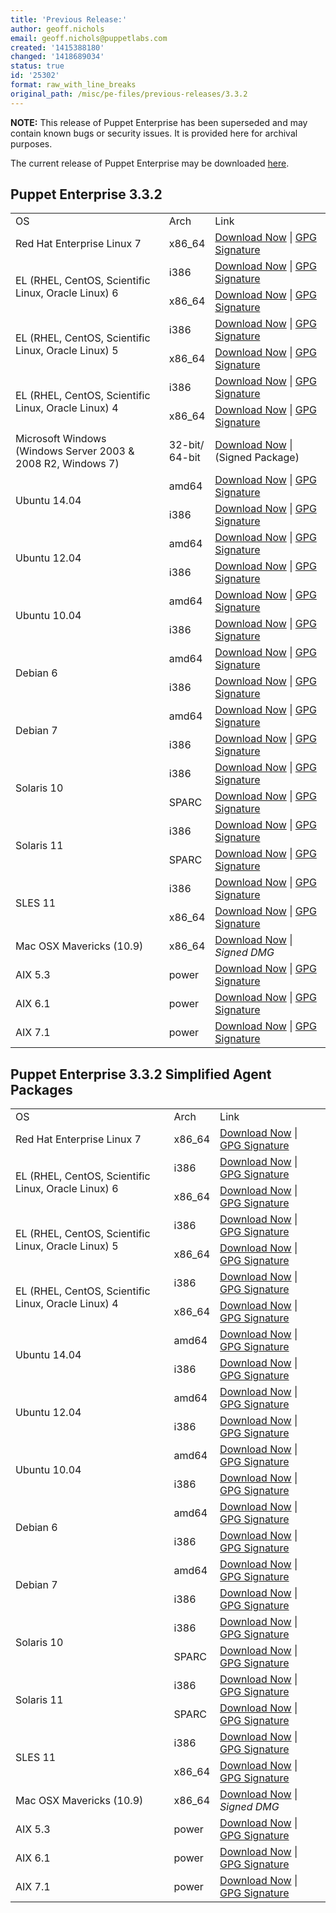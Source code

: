 ```yaml
---
title: 'Previous Release:'
author: geoff.nichols
email: geoff.nichols@puppetlabs.com
created: '1415388180'
changed: '1418689034'
status: true
id: '25302'
format: raw_with_line_breaks
original_path: /misc/pe-files/previous-releases/3.3.2
---
```

<p><b>NOTE:</b> This release of Puppet Enterprise has been superseded and may contain known bugs or security issues. It is provided here for archival purposes.
</p><p>The current release of Puppet Enterprise may be downloaded <a href="/misc/pe-files/">here</a>.

</p><h2 id="pe_332">Puppet Enterprise 3.3.2</h2>
<table>
<tbody>
<tr>
<td>OS</td>
<td>Arch</td>
<td>Link</td>
</tr>

<tr>
<td>Red Hat Enterprise Linux 7</td>
<td>x86_64</td>
<td><a href="http://pm.puppetlabs.com/puppet-enterprise/3.3.2/puppet-enterprise-3.3.2-el-7-x86_64.tar.gz">Download Now</a> | <a href="https://pm.puppetlabs.com/puppet-enterprise/3.3.2/puppet-enterprise-3.3.2-el-7-x86_64.tar.gz.asc">GPG Signature</a></td>
</tr>


<tr>
<td rowspan="2">EL (RHEL, CentOS, Scientific Linux, Oracle Linux) 6</td>
<td>i386</td>
<td><a href="http://pm.puppetlabs.com/puppet-enterprise/3.3.2/puppet-enterprise-3.3.2-el-6-i386.tar.gz">Download Now</a> | <a href="http://pm.puppetlabs.com/puppet-enterprise/3.3.2/puppet-enterprise-3.3.2-el-6-i386.tar.gz.asc">GPG Signature</a></td>
</tr>
<tr>
<td>x86_64</td>
<td><a href="http://pm.puppetlabs.com/puppet-enterprise/3.3.2/puppet-enterprise-3.3.2-el-6-x86_64.tar.gz">Download Now</a> | <a href="http://pm.puppetlabs.com/puppet-enterprise/3.3.2/puppet-enterprise-3.3.2-el-6-x86_64.tar.gz.asc">GPG Signature</a></td>
</tr>

<tr>
<td rowspan="2">EL (RHEL, CentOS, Scientific Linux, Oracle Linux) 5</td>
<td>i386</td>
<td><a href="http://pm.puppetlabs.com/puppet-enterprise/3.3.2/puppet-enterprise-3.3.2-el-5-i386.tar.gz">Download Now</a> | <a href="http://pm.puppetlabs.com/puppet-enterprise/3.3.2/puppet-enterprise-3.3.2-el-5-i386.tar.gz.asc">GPG Signature</a></td>
</tr>
<tr>
<td>x86_64</td>
<td><a href="http://pm.puppetlabs.com/puppet-enterprise/3.3.2/puppet-enterprise-3.3.2-el-5-x86_64.tar.gz">Download Now</a> | <a href="http://pm.puppetlabs.com/puppet-enterprise/3.3.2/puppet-enterprise-3.3.2-el-5-x86_64.tar.gz.asc">GPG Signature</a></td>
</tr>

<tr>
<td rowspan="2">EL (RHEL, CentOS, Scientific Linux, Oracle Linux) 4</td>
<td>i386</td>
<td><a href="http://pm.puppetlabs.com/puppet-enterprise/3.3.2/puppet-enterprise-3.3.2-el-4-i386.tar.gz">Download Now</a> | <a href="http://pm.puppetlabs.com/puppet-enterprise/3.3.2/puppet-enterprise-3.3.2-el-4-i386.tar.gz.asc">GPG Signature</a></td>
</tr>
<tr>
<td>x86_64</td>
<td><a href="http://pm.puppetlabs.com/puppet-enterprise/3.3.2/puppet-enterprise-3.3.2-el-4-x86_64.tar.gz">Download Now</a> | <a href="http://pm.puppetlabs.com/puppet-enterprise/3.3.2/puppet-enterprise-3.3.2-el-4-x86_64.tar.gz.asc">GPG Signature</a></td>
</tr>
<tr>
<td>Microsoft Windows<br>(Windows Server 2003 &amp; 2008 R2, Windows 7)</td>
<td>32-bit/<br>64-bit</td>
<td><a href="http://pm.puppetlabs.com/puppet-enterprise/3.3.2/puppet-enterprise-3.3.2.msi">Download Now</a> | (Signed Package)</td>
</tr>



<tr>
<td rowspan="2">Ubuntu 14.04</td>
<td>amd64</td>
<td><a href="http://pm.puppetlabs.com/puppet-enterprise/3.3.2/puppet-enterprise-3.3.2-ubuntu-14.04-amd64.tar.gz">Download Now</a> | <a href="http://pm.puppetlabs.com/puppet-enterprise/3.3.2/puppet-enterprise-3.3.2-ubuntu-14.04-amd64.tar.gz.asc">GPG Signature</a></td>
</tr>
<tr>
<td>i386</td>
<td><a href="http://pm.puppetlabs.com/puppet-enterprise/3.3.2/puppet-enterprise-3.3.2-ubuntu-14.04-i386.tar.gz">Download Now</a> | <a href="http://pm.puppetlabs.com/puppet-enterprise/3.3.2/puppet-enterprise-3.3.2-ubuntu-14.04-i386.tar.gz.asc">GPG Signature</a></td>
</tr>
<tr>
<td rowspan="2">Ubuntu 12.04</td>
<td>amd64</td>
<td><a href="http://pm.puppetlabs.com/puppet-enterprise/3.3.2/puppet-enterprise-3.3.2-ubuntu-12.04-amd64.tar.gz">Download Now</a> | <a href="http://pm.puppetlabs.com/puppet-enterprise/3.3.2/puppet-enterprise-3.3.2-ubuntu-12.04-amd64.tar.gz.asc">GPG Signature</a></td>
</tr>
<tr>
<td>i386</td>
<td><a href="http://pm.puppetlabs.com/puppet-enterprise/3.3.2/puppet-enterprise-3.3.2-ubuntu-12.04-i386.tar.gz">Download Now</a> | <a href="http://pm.puppetlabs.com/puppet-enterprise/3.3.2/puppet-enterprise-3.3.2-ubuntu-12.04-i386.tar.gz.asc">GPG Signature</a></td>
</tr>


<tr>
<td rowspan="2">Ubuntu 10.04</td>
<td>amd64</td>
<td><a href="http://pm.puppetlabs.com/puppet-enterprise/3.3.2/puppet-enterprise-3.3.2-ubuntu-10.04-amd64.tar.gz">Download Now</a> | <a href="http://pm.puppetlabs.com/puppet-enterprise/3.3.2/puppet-enterprise-3.3.2-ubuntu-10.04-amd64.tar.gz.asc">GPG Signature</a></td>
</tr>
<tr>
<td>i386</td>
<td><a href="http://pm.puppetlabs.com/puppet-enterprise/3.3.2/puppet-enterprise-3.3.2-ubuntu-10.04-i386.tar.gz">Download Now</a> | <a href="http://pm.puppetlabs.com/puppet-enterprise/3.3.2/puppet-enterprise-3.3.2-ubuntu-10.04-i386.tar.gz.asc">GPG Signature</a></td>
</tr>


<tr>
<td rowspan="2">Debian 6</td>
<td>amd64</td>
<td><a href="http://pm.puppetlabs.com/puppet-enterprise/3.3.2/puppet-enterprise-3.3.2-debian-6-amd64.tar.gz">Download Now</a> | <a href="http://pm.puppetlabs.com/puppet-enterprise/3.3.2/puppet-enterprise-3.3.2-debian-6-amd64.tar.gz.asc">GPG Signature</a></td>
</tr>
<tr>
<td>i386</td>
<td><a href="http://pm.puppetlabs.com/puppet-enterprise/3.3.2/puppet-enterprise-3.3.2-debian-6-i386.tar.gz">Download Now</a> | <a href="http://pm.puppetlabs.com/puppet-enterprise/3.3.2/puppet-enterprise-3.3.2-debian-6-i386.tar.gz.asc">GPG Signature</a></td>
</tr>
<tr>
<td rowspan="2">Debian 7</td>
<td>amd64</td>
<td><a href="http://pm.puppetlabs.com/puppet-enterprise/3.3.2/puppet-enterprise-3.3.2-debian-7-amd64.tar.gz">Download Now</a> | <a href="http://pm.puppetlabs.com/puppet-enterprise/3.3.2/puppet-enterprise-3.3.2-debian-7-amd64.tar.gz.asc">GPG Signature</a></td>
</tr>
<tr>
<td>i386</td>
<td><a href="http://pm.puppetlabs.com/puppet-enterprise/3.3.2/puppet-enterprise-3.3.2-debian-7-i386.tar.gz">Download Now</a> | <a href="http://pm.puppetlabs.com/puppet-enterprise/3.3.2/puppet-enterprise-3.3.2-debian-7-i386.tar.gz.asc">GPG Signature</a></td>
</tr>

<tr>
<td rowspan="2">Solaris 10</td>
<td>i386</td>
<td><a href="http://pm.puppetlabs.com/puppet-enterprise/3.3.2/puppet-enterprise-3.3.2-solaris-10-i386.tar.gz">Download Now</a> | <a href="http://pm.puppetlabs.com/puppet-enterprise/3.3.2/puppet-enterprise-3.3.2-solaris-10-i386.tar.gz.asc">GPG Signature</a></td>
</tr>
<tr>
<td>SPARC</td>
<td><a href="http://pm.puppetlabs.com/puppet-enterprise/3.3.2/puppet-enterprise-3.3.2-solaris-10-sparc.tar.gz">Download Now</a> | <a href="http://pm.puppetlabs.com/puppet-enterprise/3.3.2/puppet-enterprise-3.3.2-solaris-10-sparc.tar.gz.asc">GPG Signature</a></td>
</tr>
<tr>
<td rowspan="2">Solaris 11</td>
<td>i386</td>
<td><a href="http://pm.puppetlabs.com/puppet-enterprise/3.3.2/puppet-enterprise-3.3.2-solaris-11-i386.tar.gz">Download Now</a> | <a href="http://pm.puppetlabs.com/puppet-enterprise/3.3.2/puppet-enterprise-3.3.2-solaris-11-i386.tar.gz.asc">GPG Signature</a></td>
</tr>
<tr>
<td>SPARC</td>
<td><a href="http://pm.puppetlabs.com/puppet-enterprise/3.3.2/puppet-enterprise-3.3.2-solaris-11-sparc.tar.gz">Download Now</a> | <a href="http://pm.puppetlabs.com/puppet-enterprise/3.3.2/puppet-enterprise-3.3.2-solaris-11-sparc.tar.gz.asc">GPG Signature</a></td>
</tr>
<tr>
<td rowspan="2">SLES 11</td>
<td>i386</td>
<td><a href="http://pm.puppetlabs.com/puppet-enterprise/3.3.2/puppet-enterprise-3.3.2-sles-11-i386.tar.gz">Download Now</a> | <a href="http://pm.puppetlabs.com/puppet-enterprise/3.3.2/puppet-enterprise-3.3.2-sles-11-i386.tar.gz.asc">GPG Signature</a></td>
</tr>
<tr>
<td>x86_64</td>
<td><a href="http://pm.puppetlabs.com/puppet-enterprise/3.3.2/puppet-enterprise-3.3.2-sles-11-x86_64.tar.gz">Download Now</a> | <a href="http://pm.puppetlabs.com/puppet-enterprise/3.3.2/puppet-enterprise-3.3.2-sles-11-x86_64.tar.gz.asc">GPG Signature</a></td>
</tr>
<tr>
<td>Mac OSX Mavericks (10.9)</td>
<td>x86_64</td>
<td><a href="http://pm.puppetlabs.com/puppet-enterprise/3.3.2/puppet-enterprise-3.3.2-osx-10.9-x86_64.dmg">Download Now</a> | <em>Signed DMG<em></em></em></td>
</tr>

<tr>
<td>AIX 5.3</td>
<td>power</td>
<td><a href="http://pm.puppetlabs.com/puppet-enterprise/3.3.2/puppet-enterprise-3.3.2-aix-5.3-power.tar.gz">Download Now</a> | <a href="https://pm.puppetlabs.com/puppet-enterprise/3.3.2/puppet-enterprise-3.3.2-aix-5.3-power.tar.gz.asc">GPG Signature</a></td>
</tr>
<tr>
<td>AIX 6.1</td>
<td>power</td>
<td><a href="http://pm.puppetlabs.com/puppet-enterprise/3.3.2/puppet-enterprise-3.3.2-aix-6.1-power.tar.gz">Download Now</a> | <a href="https://pm.puppetlabs.com/puppet-enterprise/3.3.2/puppet-enterprise-3.3.2-aix-6.1-power.tar.gz.asc">GPG Signature</a></td>
</tr>
<tr>
<td>AIX 7.1</td>
<td>power</td>
<td><a href="http://pm.puppetlabs.com/puppet-enterprise/3.3.2/puppet-enterprise-3.3.2-aix-7.1-power.tar.gz">Download Now</a> | <a href="https://pm.puppetlabs.com/puppet-enterprise/3.3.2/puppet-enterprise-3.3.2-aix-7.1-power.tar.gz.asc">GPG Signature</a></td>
</tr>


</tbody>
</table>

<h2 id="pe_a_323">Puppet Enterprise 3.3.2 Simplified Agent Packages</h2>
<table>
<tbody>
<tr>
<td>OS</td>
<td>Arch</td>
<td>Link</td>
</tr>


<tr>
<td>Red Hat Enterprise Linux 7</td>
<td>x86_64</td>
<td><a href="http://pm.puppetlabs.com/puppet-enterprise/3.3.2/puppet-enterprise-3.3.2-el-7-x86_64-agent.tar.gz">Download Now</a> | <a href="https://pm.puppetlabs.com/puppet-enterprise/3.3.2/puppet-enterprise-3.3.2-el-7-x86_64-agent.tar.gz.asc">GPG Signature</a></td>
</tr>



<tr>
<td rowspan="2">EL (RHEL, CentOS, Scientific Linux, Oracle Linux) 6</td>
<td>i386</td>
<td><a href="http://pm.puppetlabs.com/puppet-enterprise/3.3.2/puppet-enterprise-3.3.2-el-6-i386-agent.tar.gz">Download Now</a> | <a href="http://pm.puppetlabs.com/puppet-enterprise/3.3.2/puppet-enterprise-3.3.2-el-6-i386-agent.tar.gz.asc">GPG Signature</a></td>
</tr>
<tr>
<td>x86_64</td>
<td><a href="http://pm.puppetlabs.com/puppet-enterprise/3.3.2/puppet-enterprise-3.3.2-el-6-x86_64-agent.tar.gz">Download Now</a> | <a href="http://pm.puppetlabs.com/puppet-enterprise/3.3.2/puppet-enterprise-3.3.2-el-6-x86_64-agent.tar.gz.asc">GPG Signature</a></td>
</tr>


<tr>
<td rowspan="2">EL (RHEL, CentOS, Scientific Linux, Oracle Linux) 5</td>
<td>i386</td>
<td><a href="http://pm.puppetlabs.com/puppet-enterprise/3.3.2/puppet-enterprise-3.3.2-el-5-i386-agent.tar.gz">Download Now</a> | <a href="http://pm.puppetlabs.com/puppet-enterprise/3.3.2/puppet-enterprise-3.3.2-el-5-i386-agent.tar.gz.asc">GPG Signature</a></td>
</tr>
<tr>
<td>x86_64</td>
<td><a href="http://pm.puppetlabs.com/puppet-enterprise/3.3.2/puppet-enterprise-3.3.2-el-5-x86_64-agent.tar.gz">Download Now</a> | <a href="http://pm.puppetlabs.com/puppet-enterprise/3.3.2/puppet-enterprise-3.3.2-el-5-x86_64-agent.tar.gz.asc">GPG Signature</a></td>
</tr>


<tr>
<td rowspan="2">EL (RHEL, CentOS, Scientific Linux, Oracle Linux) 4</td>
<td>i386</td>
<td><a href="http://pm.puppetlabs.com/puppet-enterprise/3.3.2/puppet-enterprise-3.3.2-el-4-i386-agent.tar.gz">Download Now</a> | <a href="http://pm.puppetlabs.com/puppet-enterprise/3.3.2/puppet-enterprise-3.3.2-el-4-i386-agent.tar.gz.asc">GPG Signature</a></td>
</tr>
<tr>
<td>x86_64</td>
<td><a href="http://pm.puppetlabs.com/puppet-enterprise/3.3.2/puppet-enterprise-3.3.2-el-4-x86_64-agent.tar.gz">Download Now</a> | <a href="http://pm.puppetlabs.com/puppet-enterprise/3.3.2/puppet-enterprise-3.3.2-el-4-x86_64-agent.tar.gz.asc">GPG Signature</a></td>
</tr>


<tr>
<td rowspan="2">Ubuntu 14.04</td>
<td>amd64</td>
<td><a href="http://pm.puppetlabs.com/puppet-enterprise/3.3.2/puppet-enterprise-3.3.2-ubuntu-14.04-amd64-agent.tar.gz">Download Now</a> | <a href="http://pm.puppetlabs.com/puppet-enterprise/3.3.2/puppet-enterprise-3.3.2-ubuntu-14.04-amd64-agent.tar.gz.asc">GPG Signature</a></td>
</tr>
<tr>
<td>i386</td>
<td><a href="http://pm.puppetlabs.com/puppet-enterprise/3.3.2/puppet-enterprise-3.3.2-ubuntu-14.04-i386-agent.tar.gz">Download Now</a> | <a href="http://pm.puppetlabs.com/puppet-enterprise/3.3.2/puppet-enterprise-3.3.2-ubuntu-14.04-i386-agent.tar.gz.asc">GPG Signature</a></td>
</tr>

<tr>
<td rowspan="2">Ubuntu 12.04</td>
<td>amd64</td>
<td><a href="http://pm.puppetlabs.com/puppet-enterprise/3.3.2/puppet-enterprise-3.3.2-ubuntu-12.04-amd64-agent.tar.gz">Download Now</a> | <a href="http://pm.puppetlabs.com/puppet-enterprise/3.3.2/puppet-enterprise-3.3.2-ubuntu-12.04-amd64-agent.tar.gz.asc">GPG Signature</a></td>
</tr>
<tr>
<td>i386</td>
<td><a href="http://pm.puppetlabs.com/puppet-enterprise/3.3.2/puppet-enterprise-3.3.2-ubuntu-12.04-i386-agent.tar.gz">Download Now</a> | <a href="http://pm.puppetlabs.com/puppet-enterprise/3.3.2/puppet-enterprise-3.3.2-ubuntu-12.04-i386-agent.tar.gz.asc">GPG Signature</a></td>
</tr>

<tr>
<td rowspan="2">Ubuntu 10.04</td>
<td>amd64</td>
<td><a href="http://pm.puppetlabs.com/puppet-enterprise/3.3.2/puppet-enterprise-3.3.2-ubuntu-10.04-amd64-agent.tar.gz">Download Now</a> | <a href="http://pm.puppetlabs.com/puppet-enterprise/3.3.2/puppet-enterprise-3.3.2-ubuntu-10.04-amd64-agent.tar.gz.asc">GPG Signature</a></td>
</tr>
<tr>
<td>i386</td>
<td><a href="http://pm.puppetlabs.com/puppet-enterprise/3.3.2/puppet-enterprise-3.3.2-ubuntu-10.04-i386-agent.tar.gz">Download Now</a> | <a href="http://pm.puppetlabs.com/puppet-enterprise/3.3.2/puppet-enterprise-3.3.2-ubuntu-10.04-i386-agent.tar.gz.asc">GPG Signature</a></td>
</tr>


<tr>
<td rowspan="2">Debian 6</td>
<td>amd64</td>
<td><a href="http://pm.puppetlabs.com/puppet-enterprise/3.3.2/puppet-enterprise-3.3.2-debian-6-amd64-agent.tar.gz">Download Now</a> | <a href="http://pm.puppetlabs.com/puppet-enterprise/3.3.2/puppet-enterprise-3.3.2-debian-6-amd64-agent.tar.gz.asc">GPG Signature</a></td>
</tr>
<tr>
<td>i386</td>
<td><a href="http://pm.puppetlabs.com/puppet-enterprise/3.3.2/puppet-enterprise-3.3.2-debian-6-i386-agent.tar.gz">Download Now</a> | <a href="http://pm.puppetlabs.com/puppet-enterprise/3.3.2/puppet-enterprise-3.3.2-debian-6-i386-agent.tar.gz.asc">GPG Signature</a></td>
</tr>
<tr>
<td rowspan="2">Debian 7</td>
<td>amd64</td>
<td><a href="http://pm.puppetlabs.com/puppet-enterprise/3.3.2/puppet-enterprise-3.3.2-debian-7-amd64-agent.tar.gz">Download Now</a> | <a href="http://pm.puppetlabs.com/puppet-enterprise/3.3.2/puppet-enterprise-3.3.2-debian-7-amd64-agent.tar.gz.asc">GPG Signature</a></td>
</tr>
<tr>
<td>i386</td>
<td><a href="http://pm.puppetlabs.com/puppet-enterprise/3.3.2/puppet-enterprise-3.3.2-debian-7-i386-agent.tar.gz">Download Now</a> | <a href="http://pm.puppetlabs.com/puppet-enterprise/3.3.2/puppet-enterprise-3.3.2-debian-7-i386-agent.tar.gz.asc">GPG Signature</a></td>
</tr>
<tr>
<td rowspan="2">Solaris 10</td>
<td>i386</td>
<td><a href="http://pm.puppetlabs.com/puppet-enterprise/3.3.2/puppet-enterprise-3.3.2-solaris-10-i386-agent.tar.gz">Download Now</a> | <a href="http://pm.puppetlabs.com/puppet-enterprise/3.3.2/puppet-enterprise-3.3.2-solaris-10-i386-agent.tar.gz.asc">GPG Signature</a></td>
</tr>
<tr>
<td>SPARC</td>
<td><a href="http://pm.puppetlabs.com/puppet-enterprise/3.3.2/puppet-enterprise-3.3.2-solaris-10-sparc-agent.tar.gz">Download Now</a> | <a href="http://pm.puppetlabs.com/puppet-enterprise/3.3.2/puppet-enterprise-3.3.2-solaris-10-sparc-agent.tar.gz.asc">GPG Signature</a></td>
</tr>
<tr>
<td rowspan="2">Solaris 11</td>
<td>i386</td>
<td><a href="http://pm.puppetlabs.com/puppet-enterprise/3.3.2/puppet-enterprise-3.3.2-solaris-11-i386-agent.tar.gz">Download Now</a> | <a href="http://pm.puppetlabs.com/puppet-enterprise/3.3.2/puppet-enterprise-3.3.2-solaris-11-i386-agent.tar.gz.asc">GPG Signature</a></td>
</tr>
<tr>
<td>SPARC</td>
<td><a href="http://pm.puppetlabs.com/puppet-enterprise/3.3.2/puppet-enterprise-3.3.2-solaris-11-sparc-agent.tar.gz">Download Now</a> | <a href="http://pm.puppetlabs.com/puppet-enterprise/3.3.2/puppet-enterprise-3.3.2-solaris-11-sparc-agent.tar.gz.asc">GPG Signature</a></td>
</tr>

<tr>
<td rowspan="2">SLES 11</td>
<td>i386</td>
<td><a href="http://pm.puppetlabs.com/puppet-enterprise/3.3.2/puppet-enterprise-3.3.2-sles-11-i386-agent.tar.gz">Download Now</a> | <a href="http://pm.puppetlabs.com/puppet-enterprise/3.3.2/puppet-enterprise-3.3.2-sles-11-i386-agent.tar.gz.asc">GPG Signature</a></td>
</tr>
<tr>
<td>x86_64</td>
<td><a href="http://pm.puppetlabs.com/puppet-enterprise/3.3.2/puppet-enterprise-3.3.2-sles-11-x86_64-agent.tar.gz">Download Now</a> | <a href="http://pm.puppetlabs.com/puppet-enterprise/3.3.2/puppet-enterprise-3.3.2-sles-11-x86_64-agent.tar.gz.asc">GPG Signature</a></td>
</tr>
<tr>
<td>Mac OSX Mavericks (10.9)</td>
<td>x86_64</td>
<td><a href="http://pm.puppetlabs.com/puppet-enterprise/3.3.2/puppet-enterprise-3.3.2-osx-10.9-x86_64.dmg">Download Now</a> | <em>Signed DMG<em></em></em></td>
</tr>
<tr>
<td>AIX 5.3</td>
<td>power</td>
<td><a href="http://pm.puppetlabs.com/puppet-enterprise/3.3.2/puppet-enterprise-3.3.2-aix-5.3-power-agent.tar.gz">Download Now</a> | <a href="https://pm.puppetlabs.com/puppet-enterprise/3.3.2/puppet-enterprise-3.3.2-aix-5.3-power-agent.tar.gz.asc">GPG Signature</a></td>
</tr>
<tr>
<td>AIX 6.1</td>
<td>power</td>
<td><a href="http://pm.puppetlabs.com/puppet-enterprise/3.3.2/puppet-enterprise-3.3.2-aix-6.1-power-agent.tar.gz">Download Now</a> | <a href="https://pm.puppetlabs.com/puppet-enterprise/3.3.2/puppet-enterprise-3.3.2-aix-6.1-power-agent.tar.gz.asc">GPG Signature</a></td>
</tr>
<tr>
<td>AIX 7.1</td>
<td>power</td>
<td><a href="http://pm.puppetlabs.com/puppet-enterprise/3.3.2/puppet-enterprise-3.3.2-aix-7.1-power-agent.tar.gz">Download Now</a> | <a href="https://pm.puppetlabs.com/puppet-enterprise/3.3.2/puppet-enterprise-3.3.2-aix-7.1-power-agent.tar.gz.asc">GPG Signature</a></td>
</tr>
</tbody>
</table>


